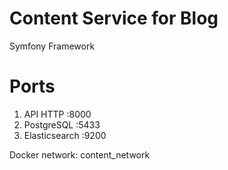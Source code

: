 # Content Service for Blog

Symfony Framework

# Ports
1. API HTTP :8000
2. PostgreSQL :5433
3. Elasticsearch :9200

Docker network: content_network